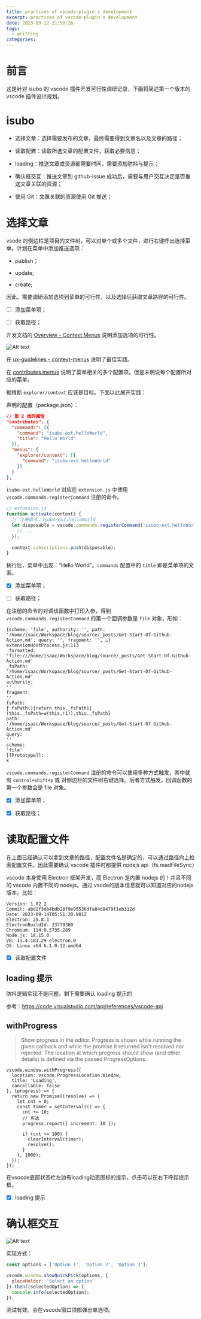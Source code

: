 ```yaml
---
title: practices of vscode-plugin's development
excerpt: practices of vscode-plugin's development
date: 2023-09-22 21:50:26
tags:
  - writting
categories:
---
```


# 前言

这是针对 isubo 的 vscode 插件开发可行性调研记录，下面将简述第一个版本的 vscode 插件设计规划。

# isubo

- 选择文章：选择需要发布的文章，最终需要得到文章名以及文章的路径；

- 读取配置：读取所选文章的配置文件，获取必要信息；

- loading：推送文章或资源都需要时间，需要添加防抖与提示；

- 确认框交互：推送文章到 github-issue 成功后，需要与用户交互决定是否推送文章关联的资源；

- 使用 Git：文章关联的资源使用 Git 推送；

# 选择文章

vsode 的侧边栏是项目的文件树，可以对单个或多个文件，进行右键呼出选择菜单。计划在菜单中添加推送选项：

- publish；

- update;

- create;

因此，需要调研添加选项到菜单的可行性，以及选择后获取文章路径的可行性。

- [ ] 添加菜单项；

- [ ] 获取路径；

开发文档的 [Overview - Context Menus](https://code.visualstudio.com/api/ux-guidelines/overview#context-menus) 说明添加选项的可行性。

![Alt text](./practices-of-vscode-plugin-s-development/image.png)


在 [ux-guidelines - context-menus](https://code.visualstudio.com/api/ux-guidelines/context-menus) 说明了最佳实践。

在 [contributes.menus](https://code.visualstudio.com/api/references/contribution-points#contributes.menus) 说明了菜单相关的多个配置项。但是未明说每个配置所对应的菜单。

据推断 `explorer/context` 应该是目标。下面以此展开实践：

声明的配置（package.json）：

```json
// 第 2 维的属性
"contributes": {
  "commands": [{
    "command": "isubo-ext.helloWorld",
    "title": "Hello World"
  }],
  "menus": {
    "explorer/context": [{
      "command": "isubo-ext.helloWorld"
    }]
  }
},
```

`isubo-ext.helloWorld` 对应在 `extension.js` 中使用 `vscode.commands.registerCommand` 注册的命令。

```js
// extonsion.js
function activate(context) {
  // 注册命令：isubo-ext.helloWorld
  let disposable = vscode.commands.registerCommand('isubo-ext.helloWorld', async function (...rest) {
    // ...
  });
  
  context.subscriptions.push(disposable);
}
```

执行后，菜单中出现：“Hello World”。`commands` 配置中的 `title` 即是菜单项的文案。

- [x] 添加菜单项；

- [ ] 获取路径；

在注册的命令的对调该函数中打印入参，得到 `vscode.commands.registerCommand` 的第一个回调参数是 `file` 对象，形如：

```shell
{scheme: 'file', authority: '', path: '/home/isaac/Workspace/blog/source/_posts/Get-Start-Of-Github-Action.md', query: '', fragment: '', …}
extensionHostProcess.js:113
_formatted:
'file:///home/isaac/Workspace/blog/source/_posts/Get-Start-Of-Github-Action.md'
_fsPath:
'/home/isaac/Workspace/blog/source/_posts/Get-Start-Of-Github-Action.md'
authority:
''
fragment:
''
fsPath:
ƒ fsPath(){return this._fsPath||(this._fsPath=w(this,!1)),this._fsPath}
path:
'/home/isaac/Workspace/blog/source/_posts/Get-Start-Of-Github-Action.md'
query:
''
scheme:
'file'
[[Prototype]]:
k
```

`vscode.commands.registerCommand` 注册的命令可以使用多种方式触发，其中就有 `control+shift+p` 或 对侧边栏的文件树右键选择。后者方式触发，回调函数的第一个参数会是 file 对象。


- [x] 添加菜单项；

- [x] 获取路径；


# 读取配置文件

在上面已经确认可以拿到文章的路径，配置文件名是确定的，可以通过路径向上检索配置文件。因此需要确认 vscode 插件时都提供 nodejs api（fs.readFileSync）

vscode 本身使用 Electron 框架开发，而 Electron 是内置 nodejs 的！并且不同的 vscode 内置不同的 nodejs。通过 vsode的版本信息就可以知道对应的nodejs版本，比如：

```shell
Version: 1.82.2
Commit: abd2f3db4bdb28f9e95536dfa84d8479f1eb312d
Date: 2023-09-14T05:51:20.981Z
Electron: 25.8.1
ElectronBuildId: 23779380
Chromium: 114.0.5735.289
Node.js: 18.15.0
V8: 11.4.183.29-electron.0
OS: Linux x64 6.1.0-12-amd64
```

- [x] 读取配置文件

## loading 提示

防抖逻辑实现不是问题，剩下需要确认 loading 提示的

参考：https://code.visualstudio.com/api/references/vscode-api

## withProgress

> Show progress in the editor. Progress is shown while running the given callback and while the promise it returned isn't resolved nor rejected. The location at which progress should show (and other details) is defined via the passed ProgressOptions.

```shell
vscode.window.withProgress({
  location: vscode.ProgressLocation.Window,
  title: 'Loading',
  cancellable: false
}, (progress) => {
  return new Promise((resolve) => {
    let cnt = 0;
    const timer = setInterval(() => {
      cnt += 10;
      // 可选
      progress.report({ increment: 10 });

      if (cnt >= 100) {
        clearInterval(timer);
        resolve();
      }
    }, 1000);
  });
});
```

在vsocde底部状态栏左边有loading动态图标的提示，点击可以在右下呼起提示框。

- [x] loading 提示

# 确认框交互

![Alt text](./practices-of-vscode-plugin-s-development/image-1.png)

实现方式：

```js
const options = ['Option 1', 'Option 2', 'Option 3'];

vscode.window.showQuickPick(options, {
  placeHolder: 'Select an option'
}).then((selectedOption) => {
  console.info(selectedOption);
});
```

测试有效。会在vscode窗口顶部弹出单选项。
